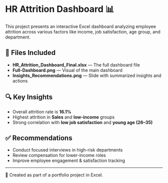# HR Attrition Dashboard 📊

This project presents an interactive Excel dashboard analyzing employee attrition across various factors like income, job satisfaction, age group, and department.

## 📂 Files Included

- **HR_Attrition_Dashboard_Final.xlsx** — The full dashboard file
- **Full-Dashboard.png** — Visual of the main dashboard
- **Insights_Recommendations.png** — Slide with summarized insights and actions

## 🔍 Key Insights

- Overall attrition rate is **16.1%**
- Highest attrition in **Sales** and **low-income** groups
- Strong correlation with **low job satisfaction** and **young age (26–35)**

## ✅ Recommendations

- Conduct focused interviews in high-risk departments
- Review compensation for lower-income roles
- Improve employee engagement & satisfaction tracking

---

🔗 Created as part of a portfolio project in Excel.

